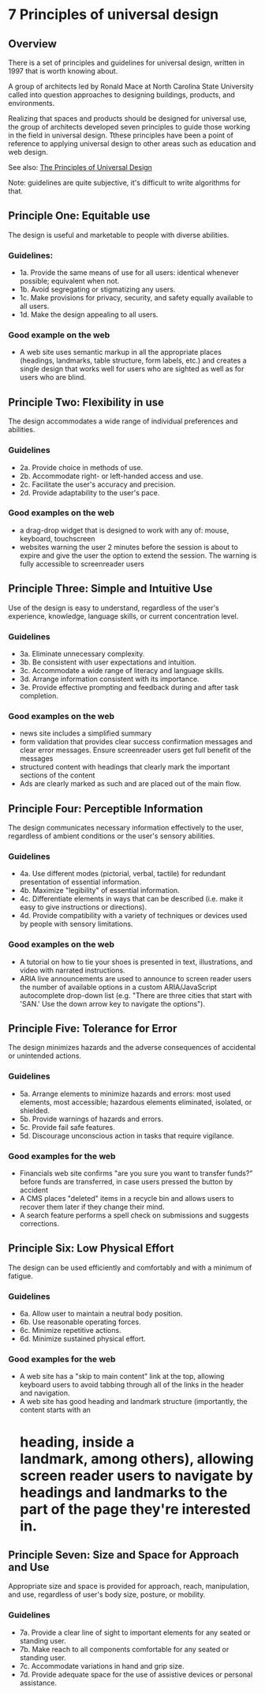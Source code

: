 # 7 Principles of universal design

## Overview

There is a set of principles and guidelines for universal design, written in 1997 that is worth knowing about.

A group of architects led by Ronald Mace at North Carolina State University called into question approaches to designing buildings, products, and environments.

Realizing that spaces and products should be designed for universal use, the group of architects developed seven principles to guide those working in the field in universal design. Tthese principles have been a point of reference to applying universal design to other areas such as education and web design.

See also: [The Principles of Universal Design](https://www.ncsu.edu/ncsu/design/cud/pubs_p/docs/poster.pdf)

Note: guidelines are quite subjective, it's difficult to write algorithms for that.

## Principle One: Equitable use

The design is useful and marketable to people with diverse abilities.

### Guidelines:

- 1a. Provide the same means of use for all users: identical whenever possible; equivalent when not.
- 1b. Avoid segregating or stigmatizing any users.
- 1c. Make provisions for privacy, security, and safety equally available to all users.
- 1d. Make the design appealing to all users.

### Good example on the web

- A web site uses semantic markup in all the appropriate places (headings, landmarks, table structure, form labels, etc.) and creates a single design that works well for users who are sighted as well as for users who are blind.

## Principle Two: Flexibility in use

The design accommodates a wide range of individual preferences and abilities.

### Guidelines

- 2a. Provide choice in methods of use.
- 2b. Accommodate right- or left-handed access and use.
- 2c. Facilitate the user's accuracy and precision.
- 2d. Provide adaptability to the user's pace.

### Good examples on the web

- a drag-drop widget that is designed to work with any of: mouse, keyboard, touchscreen
- websites warning the user 2 minutes before the session is about to expire and give the user the option to extend the session. The warning is fully accessible to screenreader users

## Principle Three: Simple and Intuitive Use

Use of the design is easy to understand, regardless of the user's experience, knowledge, language skills, or current concentration level.

### Guidelines

- 3a. Eliminate unnecessary complexity.
- 3b. Be consistent with user expectations and intuition.
- 3c. Accommodate a wide range of literacy and language skills.
- 3d. Arrange information consistent with its importance.
- 3e. Provide effective prompting and feedback during and after task completion.

### Good examples on the web

- news site includes a simplified summary
- form validation that provides clear success confirmation messages and clear error messages. Ensure screenreader users get full benefit of the messages
- structured content with headings that clearly mark the important sections of the content
- Ads are clearly marked as such and are placed out of the main flow.


## Principle Four: Perceptible Information

The design communicates necessary information effectively to the user, regardless of ambient conditions or the user's sensory abilities.

### Guidelines

- 4a. Use different modes (pictorial, verbal, tactile) for redundant presentation of essential information.
- 4b. Maximize "legibility" of essential information.
- 4c. Differentiate elements in ways that can be described (i.e. make it easy to give instructions or directions).
- 4d. Provide compatibility with a variety of techniques or devices used by people with sensory limitations.

### Good examples on the web

- A tutorial on how to tie your shoes is presented in text, illustrations, and video with narrated instructions.
- ARIA live announcements are used to announce to screen reader users the number of available options in a custom ARIA/JavaScript autocomplete drop-down list (e.g. "There are three cities that start with 'SAN.' Use the down arrow key to navigate the options").

## Principle Five: Tolerance for Error

The design minimizes hazards and the adverse consequences of accidental or unintended actions.

### Guidelines

- 5a. Arrange elements to minimize hazards and errors: most used elements, most accessible; hazardous elements eliminated, isolated, or shielded.
- 5b. Provide warnings of hazards and errors.
- 5c. Provide fail safe features.
- 5d. Discourage unconscious action in tasks that require vigilance.

### Good examples for the web

- Financials web site confirms "are you sure you want to transfer funds?" before funds are transferred, in case users pressed the button by accident
- A CMS places "deleted" items in a recycle bin and allows users to recover them later if they change their mind.
- A search feature performs a spell check on submissions and suggests corrections.

## Principle Six: Low Physical Effort

The design can be used efficiently and comfortably and with a minimum of fatigue.

### Guidelines

- 6a. Allow user to maintain a neutral body position.
- 6b. Use reasonable operating forces.
- 6c. Minimize repetitive actions.
- 6d. Minimize sustained physical effort.

### Good examples for the web

- A web site has a "skip to main content" link at the top, allowing keyboard users to avoid tabbing through all of the links in the header and navigation.
- A web site has good heading and landmark structure (importantly, the content starts with an <h1> heading, inside a <main> landmark, among others), allowing screen reader users to navigate by headings and landmarks to the part of the page they're interested in.

## Principle Seven: Size and Space for Approach and Use

Appropriate size and space is provided for approach, reach, manipulation, and use, regardless of user's body size, posture, or mobility.

### Guidelines

- 7a. Provide a clear line of sight to important elements for any seated or standing user.
- 7b. Make reach to all components comfortable for any seated or standing user.
- 7c. Accommodate variations in hand and grip size.
- 7d. Provide adequate space for the use of assistive devices or personal assistance.
